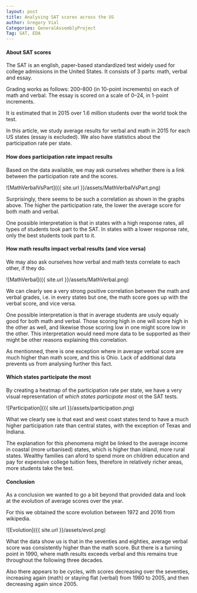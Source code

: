 ```yaml
---
layout: post
title: Analysing SAT scores across the US
author: Gregory Vial
Categories: GeneralAssemblyProject
Tag: SAT, EDA
---
```


#### About SAT scores
The SAT is an english, paper-based standardized test widely used for college admissions in the United States. It consists of 3 parts: math, verbal and essay.

Grading works as follows: 200–800 (in 10-point increments) on each of math and verbal.
The essay is scored on a scale of 0–24, in 1-point increments.

It is estimated that in 2015 over 1.6 million students over the world took the test.

In this article, we study average results for verbal and math in 2015 for each US states (essay is excluded). We also have statistics about the participation rate per state.

#### How does participation rate impact results

Based on the data available, we may ask ourselves whether there is a link between the participation rate and the scores.

![MathVerbalVsPart]({{ site.url }}/assets/MathVerbalVsPart.png)

Surprisingly, there seems to be such a correlation as shown in the graphs above. The higher the participation rate, the lower the average score for both math and verbal.

One possible interpretation is that in states with a high response rates, all types of students took part to the SAT. In states with a lower response rate, only the best students took part to it.

#### How math results impact verbal results (and vice versa)

We may also ask ourselves how verbal and math tests correlate to each other, if they do.

![MathVerbal]({{ site.url }}/assets/MathVerbal.png)

We can clearly see a very strong positive correlation between the math and verbal grades, i.e. in every states but one, the math score goes up with the verbal score, and vice versa.

One possible interpretation is that in average students are usuly equaly good for both math and verbal. Those scoring high in one will score high in the other as well, and likewise those scoring low in one might score low in the other.
This interpretation would need more data to be supported as their might be other reasons explaining this correlation.

As mentionned, there is one exception where in average verbal score are much higher than math score, and this is Ohio. Lack of additional data prevents us from analysing further this fact.


#### Which states participate the most
By creating a heatmap of the participation rate per state, we have a very visual representation of _which states participate most_ ot the SAT tests.

![Participation]({{ site.url }}/assets/participation.png)

What we clearly see is that east and west coast states tend to have a much higher participation rate than central states, with the exception of Texas and Indiana.

The explanation for this phenomena might be linked to the average income in coastal (more urbanised) states, which is higher than inland, more rural states. Wealthy families can aford to spend more on children education and pay for expensive college tuition fees, therefore in relatively richer areas, more students take the test.

#### Conclusion

As a conclusion we wanted to go a bit beyond that provided data and look at the evolution of average scores over the year.

For this we obtained the score evolution between 1972 and 2016 from wikipedia.

![Evolution]({{ site.url }}/assets/evol.png)

What the data show us is that in the seventies and eighties, average verbal score was consistently higher than the math score.
But there is a turning point in 1990, where math results exceeds verbal and this remains true throughout the following three decades.

Also there appears to be cycles, with scores decreasing over the seventies, increasing again (math) or staying flat (verbal) from 1980 to 2005, and then decreasing again since 2005.
